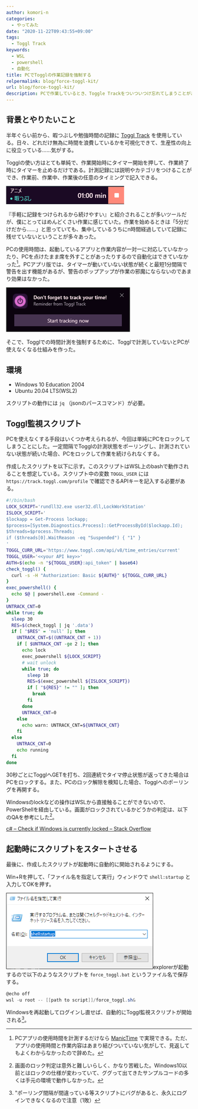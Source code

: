 ```yaml
---
author: komori-n
categories:
  - やってみた
date: "2020-11-22T09:43:55+09:00"
tags:
  - Toggl Track
keywords:
  - WSL
  - powershell
  - 自動化
title: PCでTogglの作業記録を強制する
relpermalink: blog/force-toggl-kit/
url: blog/force-toggl-kit/
description: PCで作業しているとき、Toggle Trackをついついつけ忘れてしまうことがある。そのようなつけ忘れを防止するためのスクリプトの解説。
---
```


## 背景とやりたいこと

半年ぐらい前から、暇つぶしや勉強時間の記録に [Toggl Track](https://track.toggl.com) を使用している。日々、どれだけ無為に時間を浪費しているかを可視化できて、生産性の向上に役立っている……気がする。

Togglの使い方はとても単純で、作業開始時にタイマー開始を押して、作業終了時にタイマーを止めるだけである。計測記録には説明やカテゴリをつけることができ、作業前、作業中、作業後の任意のタイミングで記入できる。

![Toggl Desktopの計測中の様子](image-7.png)

『手軽に記録をつけられるから続けやすい』と紹介されることが多いツールだが、僕にとってはめんどくさい作業に感じていた。作業を始めるときは「5分だけだから……」と思っていても、集中しているうちにn時間経過していて記録に残せていないということが多々あった。

PCの使用時間は、起動しているアプリと作業内容が一対一に対応していなかったり、PCを点けたまま席を外すことがあったりするので自動化はできていなかった[^1]。PCアプリ版では、タイマーが動いていない状態が続くと最短1分間隔で警告を出す機能があるが、警告のポップアップが作業の邪魔にならないのであまり効果はなかった。

[^1]: PCアプリの使用時間を計測するだけなら [ManicTime](https://www.manictime.com) で実現できる。ただ、アプリの使用時間と作業内容はあまり結びついていない気がして、見返してもよくわからなかったので辞めた。

![Toggl Trackの計測忘れ通知](image-8.png)

そこで、Togglでの時間計測を強制するために、Togglで計測していないとPCが使えなくなる仕組みを作った。

## 環境

- Windows 10 Education 2004
- Ubuntu 20.04 LTS(WSL2)

スクリプトの動作には `jq` （jsonのパースコマンド）が必要。

## Toggl監視スクリプト

PCを使えなくする手段はいくつか考えられるが、今回は単純にPCをロックしてしまうことにした。一定間隔でTogglの計測状態をポーリングし、計測されていない状態が続いた場合、PCをロックして作業を続けられなくする。

作成したスクリプトを以下に示す。このスクリプトはWSL上のbashで動作されることを想定している。スクリプト中の変数 `TOGGL_USER` には `https://track.toggl.com/profile` で確認できるAPIキーを記入する必要がある。

```sh
#!/bin/bash
LOCK_SCRIPT='rundll32.exe user32.dll,LockWorkStation'
ISLOCK_SCRIPT='
$lockapp = Get-Process lockapp;
$process=[System.Diagnostics.Process]::GetProcessById($lockapp.Id);
$threads=$process.Threads;
if ($threads[0].WaitReason -eq "Suspended") { "1" }
'
TOGGL_CURR_URL='https://www.toggl.com/api/v8/time_entries/current'
TOGGL_USER='<<your API key>>'
AUTH=$(echo -n "${TOGGL_USER}:api_token" | base64)
check_toggl() {
  curl -s -H "Authorization: Basic ${AUTH}" ${TOGGL_CURR_URL}
}
exec_powershell() {
  echo $@ | powershell.exe -Command -
}
UNTRACK_CNT=0
while true; do
  sleep 30
  RES=$(check_toggl | jq '.data')
  if [ "$RES" = 'null' ]; then
    UNTRACK_CNT=$((UNTRACK_CNT + 1))
    if [ $UNTRACK_CNT -ge 2 ]; then
      echo lock
      exec_powershell ${LOCK_SCRIPT}
      # wait unlock
      while true; do
        sleep 10
        RES=$(exec_powershell ${ISLOCK_SCRIPT})
        if [ "${RES}" != "" ]; then
          break
        fi
      done
      UNTRACK_CNT=0
    else
      echo warn: UNTRACK_CNT=${UNTRACK_CNT}
    fi
  else
    UNTRACK_CNT=0
    echo running
  fi
done
```

30秒ごとにTogglへGETを打ち、2回連続でタイマ停止状態が返ってきた場合はPCをロックする。また、PCのロック解除を検知した場合、Togglへのポーリングを再開する。

Windowsのlockなどの操作はWSLから直接触ることができないので、PowerShellを経由している。画面がロックされているかどうかの判定は、以下のQAを参考にした[^2]。

[^2]: 画面のロック判定は意外と難しいらしく、かなり苦戦した。Windows10以前とはロックの仕様が変わっていて、ググって出てきたサンプルコードの多くは手元の環境で動作しなかった。

[c# – Check if Windows is currently locked – Stack Overflow](https://stackoverflow.com/questions/47393776/check-if-windows-is-currently-locked)

## 起動時にスクリプトをスタートさせる

最後に、作成したスクリプトが起動時に自動的に開始されるようにする。

Win+Rを押して、「ファイル名を指定して実行」ウィンドウで `shell:startup` と入力してOKを押す。

![](image-4.png)explorerが起動するので以下のようなスクリプトを `force_toggl.bat` というファイル名で保存する。

```powershell
@echo off
wsl -u root -- [[path to script]]/force_toggl.sh&
```

Windowsを再起動してログインし直せば、自動的にToggl監視スクリプトが開始される[^3]。

[^3]: "ポーリング間隔が間違っている等スクリプトにバグがあると、永久にログインできなくなるので注意（1敗）
